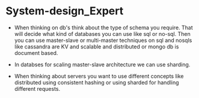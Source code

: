 # System-design_Expert

- When thinking on db's think about the type of schema you require. That will decide what kind of databases you can use like sql or no-sql. Then you can use master-slave or multi-master techniques on sql and nosqls like cassandra are KV and scalable and distributed or mongo db is document based.

- In databses for scaling master-slave architecture we can use sharding.

- When thinking about servers you want to use different concepts like distributed using consistent hashing or using sharded for handling different requests.

